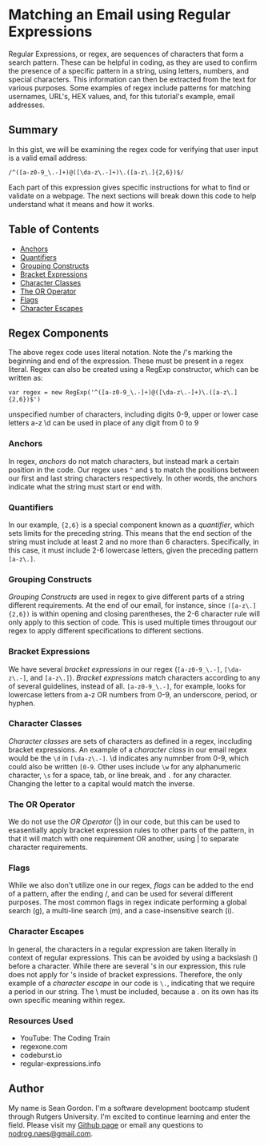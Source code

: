 # Matching an Email using Regular Expressions #

Regular Expressions, or regex, are sequences of characters that form a search pattern. These can be helpful in coding, as they are used to confirm the presence of a specific pattern in a string, using letters, numbers, and special characters.
This information can then be extracted from the text for various purposes. Some examples of regex include patterns for matching usernames, URL's, HEX values, and, for this tutorial's example, email addresses.

## Summary

In this gist, we will be examining the regex code for verifying that user input is a valid email address:

`/^([a-z0-9_\.-]+)@([\da-z\.-]+)\.([a-z\.]{2,6})$/`

Each part of this expression gives specific instructions for what to find or validate on a webpage. The next sections will break down this code to help understand what it means and how it works.

## Table of Contents

- [Anchors](#anchors)
- [Quantifiers](#quantifiers)
- [Grouping Constructs](#grouping-constructs)
- [Bracket Expressions](#bracket-expressions)
- [Character Classes](#character-classes)
- [The OR Operator](#the-or-operator)
- [Flags](#flags)
- [Character Escapes](#character-escapes)

## Regex Components


The above regex code uses literal notation. Note the /'s marking the beginning and end of the expression. These must be present in a regex literal.
Regex can also be created using a RegExp constructor, which can be written as:

`var regex = new RegExp('^([a-z0-9_\.-]+)@([\da-z\.-]+)\.([a-z\.]{2,6})$')`

unspecified number of characters, including digits 0-9, upper or lower case letters a-z
\d can be used in place of any digit from 0 to 9

### Anchors

In regex, _anchors_ do not match characters, but instead mark a certain position in the code. Our regex uses `^` and `$` to match the positions between our first and last string characters respectively. In other words, the anchors indicate what the string must start or end with.

### Quantifiers

In our example, `{2,6}` is a special component known as a _quantifier_, which sets limits for the preceding string. This means that the end section of the string must include at least 2 and no more than 6 characters. Specifically, in this case, it must include 2-6 lowercase letters, given the preceding pattern `[a-z\.]`.

### Grouping Constructs

_Grouping Constructs_ are used in regex to give different parts of a string different requirements. At the end of our email, for instance, since `([a-z\.]{2,6})` is within opening and closing parentheses, the 2-6 character rule will only apply to this section of code. This is used multiple times througout our regex to apply different specifications to different sections.

### Bracket Expressions

We have several _bracket expressions_ in our regex (`[a-z0-9_\.-]`, `[\da-z\.-]`, and `[a-z\.]`). _Bracket expressions_ match characters according to any of several guidelines, instead of all. `[a-z0-9_\.-]`, for example, looks for lowercase letters from a-z OR numbers from 0-9, an underscore, period, or hyphen. 

### Character Classes

_Character classes_ are sets of characters as defined in a regex, inccluding bracket expressions. An example of a _character class_ in our email regex would be the `\d` in `[\da-z\.-]`. \d indicates any numnber from 0-9, which could also be written `[0-9`. Other uses include `\w` for any alphanumeric character, `\s` for a space, tab, or line break, and `.` for any character. Changing the letter to a capital would match the inverse.

### The OR Operator

We do not use the _OR Operator_ (|) in our code, but this can be used to esasentially apply bracket expression rules to other parts of the pattern, in that it will match with one requirement OR another, using | to separate character requirements.

### Flags

While we also don't utilize one in our regex, _flags_ can be added to the end of a pattern, after the ending /, and can be used for several different purposes. The most common flags in regex indicate performing a global search (g), a multi-line search (m), and a case-insensitive search (i). 

### Character Escapes

In general, the characters in a regular expression are taken literally in context of regular expressions. This can be avoided by using a backslash (\) before a character. While there are several \'s in our expression, this rule does not apply for \'s inside of bracket expressions. Therefore, the only example of a _character escape_ in our code is `\.`, indicating that we require a period in our string. The \ must be included, because a . on its own has its own specific meaning within regex.

### Resources Used

- YouTube: The Coding Train
- regexone.com
- codeburst.io
- regular-expressions.info

## Author

My name is Sean Gordon. I'm a software development bootcamp student through Rutgers University. I'm excited to continue learning and enter the field. Please visit my [Github page](https://github.com/nodrognaes) or email any questions to [nodrog.naes@gmail.com](mailto:nodrog.naes@gmail.com).
